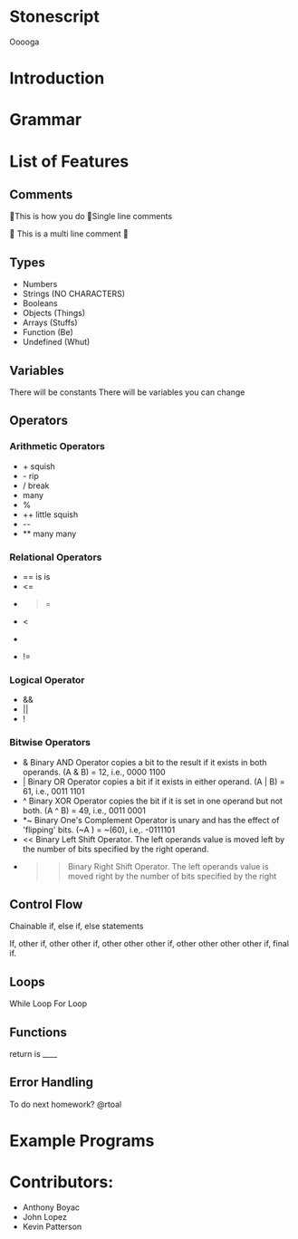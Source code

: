 # Stonescript
Ooooga

<!--  Logo will go here -->

<!-- Due by next time:
* Solidfy all features to have grammar ready
-->

# Introduction

# Grammar

# List of Features

## Comments
 🦖This is how you do
 🦖Single line comments

🦕
This is a multi
line comment
🦕

## Types

* Numbers
* Strings (NO CHARACTERS)
* Booleans
* Objects (Things)
* Arrays (Stuffs)
* Function (Be)
* Undefined (Whut)

## Variables 

There will be constants
There will be variables you can change 

## Operators
### Arithmetic Operators
* \+ squish
* \- rip
* \/ break
* many
* %
* ++ little squish
* --
* ** many many

### Relational Operators
* == is is 
* <= 
* >=
* <
* >
* !=

### Logical Operator
* &&
* ||
* !

### Bitwise Operators
* &	Binary AND Operator copies a bit to the result if it exists in both operands.	(A & B) = 12, i.e., 0000 1100
* |	Binary OR Operator copies a bit if it exists in either operand.	(A | B) = 61, i.e., 0011 1101
* ^	Binary XOR Operator copies the bit if it is set in one operand but not both.	(A ^ B) = 49, i.e., 0011 0001
* *~	Binary One's Complement Operator is unary and has the effect of 'flipping' bits.	(~A ) = ~(60), i.e,. -0111101
* <<	Binary Left Shift Operator. The left operands value is moved left by the number of bits specified by the right operand.	
* >>	Binary Right Shift Operator. The left operands value is moved right by the number of bits specified by the right 


## Control Flow

Chainable if, else if, else statements

If, other if, other other if, other other other if, other other other other if, final if.

## Loops
While Loop
For Loop

## Functions
return is ____

## Error Handling
To do next homework? @rtoal

# Example Programs

# Contributors:
* Anthony Boyac 
* John Lopez
* Kevin Patterson


